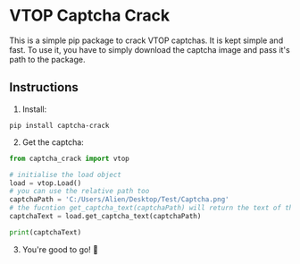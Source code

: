 # VTOP Captcha Crack

This is a simple pip package to crack VTOP captchas. It is kept simple and fast. To use it, you have to simply download the captcha image and pass it's path to the package.

## Instructions

1. Install:

```
pip install captcha-crack
```

2. Get the captcha:

```python
from captcha_crack import vtop

# initialise the load object
load = vtop.Load()
# you can use the relative path too
captchaPath = 'C:/Users/Alien/Desktop/Test/Captcha.png'
# the fucntion get_captcha_text(captchaPath) will return the text of the captcha
captchaText = load.get_captcha_text(captchaPath)

print(captchaText)
```

3. You're good to go! :rocket: